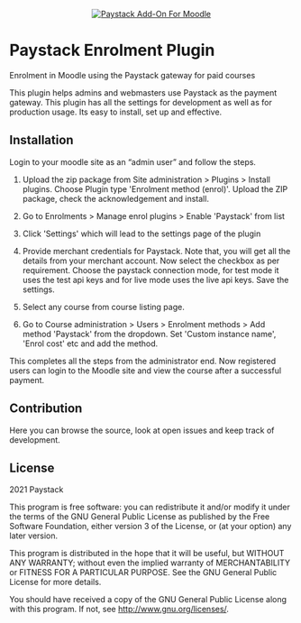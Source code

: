 <p align="center"><a href="https://paystack.com/docs/libraries-and-plugins/plugins#others"><img src="./pix/banner.png?raw=true" alt="Paystack Add-On For Moodle"></a></p>


# Paystack Enrolment Plugin

Enrolment in Moodle using the Paystack gateway for paid courses

This plugin helps admins and webmasters use Paystack as the payment gateway. This plugin has all the settings for development as well as for production usage. Its easy to install, set up and effective. 

## Installation

Login to your moodle site as an “admin user” and follow the steps.

1) Upload the zip package from Site administration > Plugins > Install plugins. Choose Plugin type 'Enrolment method (enrol)'. Upload the ZIP package, check the acknowledgement and install.

2) Go to Enrolments > Manage enrol plugins > Enable 'Paystack' from list

3) Click 'Settings' which will lead to the settings page of the plugin

4) Provide merchant credentials for Paystack. Note that, you will get all the details from your merchant account. Now select the checkbox as per requirement. 
Choose the paystack connection mode, for test mode it uses the test api keys and for live mode uses the live api keys. Save the settings.

5) Select any course from course listing page.

6) Go to Course administration > Users > Enrolment methods > Add method 'Paystack' from the dropdown. Set 'Custom instance name', 'Enrol cost' etc and add the method.

This completes all the steps from the administrator end. Now registered users can login to the Moodle site and view the course after a successful payment.



## Contribution

Here you can browse the source, look at open issues and keep track of development. 

## License ##

2021 Paystack

This program is free software: you can redistribute it and/or modify it under
the terms of the GNU General Public License as published by the Free Software
Foundation, either version 3 of the License, or (at your option) any later
version.

This program is distributed in the hope that it will be useful, but WITHOUT ANY
WARRANTY; without even the implied warranty of MERCHANTABILITY or FITNESS FOR A
PARTICULAR PURPOSE.  See the GNU General Public License for more details.

You should have received a copy of the GNU General Public License along with
this program.  If not, see <http://www.gnu.org/licenses/>.
